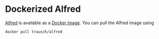 Dockerized Alfred
=================

[Alfred](https://github.com/tobiasrausch/alfred) is available as a [Docker image](https://hub.docker.com/r/trausch/alfred/). You can pull the Alfred image using

`docker pull trausch/alfred`

